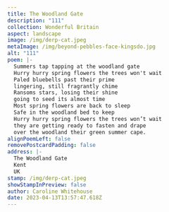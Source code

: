```yaml
---
title: The Woodland Gate
description: "111"
collection: Wonderful Britain
aspect: landscape
image: /img/derp-cat.jpeg
metaImage: /img/beyond-pebbles-face-kingsdo.jpg
alt: "111"
poem: |-
  Summers tap tapping at the woodland gate
  Hurry hurry spring flowers the trees won't wait
  Paled bluebells past their prime
  lingering, still fragrantly chime
  Ransoms stars, losing their shine 
  going to seed its almost time
  Most spring flowers are back to sleep
  Safe in the woodland bed to keep
  Hurry hurry spring flowers the trees won’t wait
  they are getting ready to fasten and drape 
  over the woodland their green summer cape.
alignPoemLeft: false
removePostcardPadding: false
address: |-
  The Woodland Gate
  Kent
  UK
stamp: /img/derp-cat.jpeg
showStampInPreview: false
author: Caroline Whitehouse
date: 2023-04-13T13:57:47.618Z
---
```

